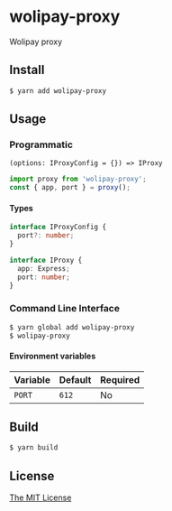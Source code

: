 # wolipay-proxy

Wolipay proxy

## Install

```bash
$ yarn add wolipay-proxy
```

## Usage

### Programmatic

`(options: IProxyConfig = {}) => IProxy`
```ts
import proxy from 'wolipay-proxy';
const { app, port } = proxy();
```

#### Types
```ts
interface IProxyConfig {
  port?: number;
}

interface IProxy {
  app: Express;
  port: number;
}
```

### Command Line Interface
```bash
$ yarn global add wolipay-proxy
$ wolipay-proxy
```

#### Environment variables
| Variable | Default | Required |
| -------- | ------- | -------- |
| `PORT`   | `612`   | No       |

## Build

```bash
$ yarn build
```

## License

[The MIT License](https://github.com/kitce/wolipay-proxy/blob/master/LICENSE)
